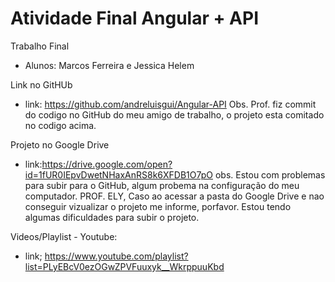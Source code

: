 # Atividade Final Angular + API
Trabalho Final

- Alunos: Marcos Ferreira e Jessica Helem

Link no GitHUb 
  - link: https://github.com/andreluisgui/Angular-API
  Obs. Prof. fiz commit do codigo no GitHub do meu amigo de trabalho, o projeto esta comitado no codigo acima. 

Projeto no Google Drive
  - link:https://drive.google.com/open?id=1fUR0IEpvDwetNHaxAnRS8k6XFDB1O7pO
obs. Estou com problemas para subir para o GitHub, algum probema na configuração do meu computador.
PROF. ELY, Caso ao acessar a pasta do Google Drive e nao conseguir vizualizar o projeto me informe, porfavor.
Estou tendo algumas dificuldades para subir o projeto.

Videos/Playlist - Youtube: 
  - link; https://www.youtube.com/playlist?list=PLyEBcV0ezOGwZPVFuuxyk__WkrppuuKbd
  
